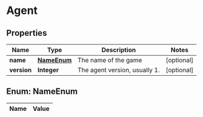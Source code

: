 
# Agent

## Properties
Name | Type | Description | Notes
------------ | ------------- | ------------- | -------------
**name** | [**NameEnum**](#NameEnum) | The name of the game |  [optional]
**version** | **Integer** | The agent version, usually 1. |  [optional]


<a name="NameEnum"></a>
## Enum: NameEnum
Name | Value
---- | -----



